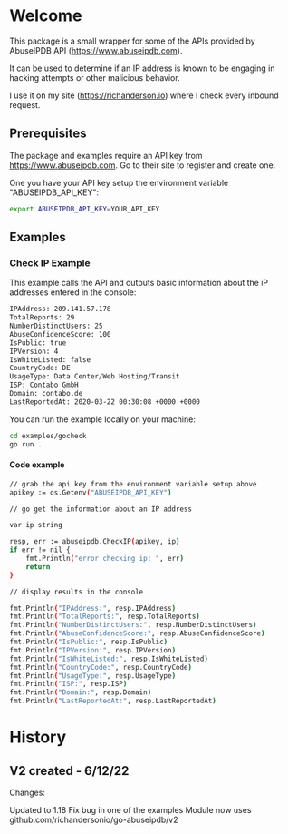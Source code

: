 # Welcome

This package is a small wrapper for some of the APIs provided by AbuseIPDB API (https://www.abuseipdb.com).

It can be used to determine if an IP address is known to be engaging in hacking attempts or other malicious behavior.

I use it on my site (https://richanderson.io) where I check every inbound request.


## Prerequisites

The package and examples require an API key from https://www.abuseipdb.com.  Go to their site to register and create one.

One you have your API key setup the environment variable "ABUSEIPDB_API_KEY":

```bash
export ABUSEIPDB_API_KEY=YOUR_API_KEY
```

## Examples

###  Check IP Example

This example calls the API and outputs basic information about the iP addresses entered in the console:

```bash
IPAddress: 209.141.57.178
TotalReports: 29
NumberDistinctUsers: 25
AbuseConfidenceScore: 100
IsPublic: true
IPVersion: 4
IsWhiteListed: false
CountryCode: DE
UsageType: Data Center/Web Hosting/Transit
ISP: Contabo GmbH
Domain: contabo.de
LastReportedAt: 2020-03-22 00:30:08 +0000 +0000
```

You can run the example locally on your machine:

```bash
cd examples/gocheck
go run .
```

####  Code example

```bash
// grab the api key from the environment variable setup above
apikey := os.Getenv("ABUSEIPDB_API_KEY")

// go get the information about an IP address 

var ip string

resp, err := abuseipdb.CheckIP(apikey, ip)
if err != nil {
    fmt.Println("error checking ip: ", err)
    return
}

// display results in the console

fmt.Println("IPAddress:", resp.IPAddress)
fmt.Println("TotalReports:", resp.TotalReports)
fmt.Println("NumberDistinctUsers:", resp.NumberDistinctUsers)
fmt.Println("AbuseConfidenceScore:", resp.AbuseConfidenceScore)
fmt.Println("IsPublic:", resp.IsPublic)
fmt.Println("IPVersion:", resp.IPVersion)
fmt.Println("IsWhiteListed:", resp.IsWhiteListed)
fmt.Println("CountryCode:", resp.CountryCode)
fmt.Println("UsageType:", resp.UsageType)
fmt.Println("ISP:", resp.ISP)
fmt.Println("Domain:", resp.Domain)
fmt.Println("LastReportedAt:", resp.LastReportedAt)
```

# History

## V2 created - 6/12/22

Changes:

Updated to 1.18
Fix bug in one of the examples
Module now uses github.com/richandersonio/go-abuseipdb/v2
